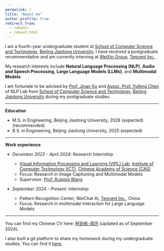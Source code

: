 ```yaml
---
permalink: /
title: "About me"
author_profile: true
redirect_from: 
  - /about/
  - /about.html
---
```


I am a fourth-year undergraduate student at [School of Computer Science and Technology](https://cs.bjtu.edu.cn/), [Beijing Jiaotong University](https://www.bjtu.edu.cn/). I have received a postgraduate recommendation and am currently interning at [WeiXin Group](https://topd.tencent.com/career/company/tencent/WXG), [Tencent Inc.](https://www.tencent.com/en-us/about.html). 

My research interests include **Natural Language Processing (NLP)**, **Audio and Speech Processing**, **Large Language Models (LLMs)**, and **Multimodal Models**.

I am fortunate to be advised by [Prof. Jinan Xu](https://faculty.bjtu.edu.cn/8300/) and [Assoc. Prof. Yufeng Chen](https://faculty.bjtu.edu.cn/8754/) of NLP Lab from [School of Computer Science and Technology](https://cs.bjtu.edu.cn/), [Beijing Jiaotong University](https://www.bjtu.edu.cn/) during my postgraduate studies.

---

**Education**

* M.S. in Engineering, Beijing Jiaotong University, 2028 (expected) (recommended)
* B.S. in Engineering, Beijing Jiaotong University, 2025 (expected)

---

**Work experience**

* *December 2022 - April 2024:* Research Internship
  * [Visual Information Processing and Learning (VIPL) Lab](https://vipl.ict.ac.cn/), [Institute of Computer Technology (ICT)](http://www.ict.cas.cn/), [Chinese Academy of Science (CAS)](https://www.cas.cn/)
  * Focus: Research in Image Captioning and Multimodal Models
  * Supervisor: [Prof. Ruiping Wang](http://www.ict.cas.cn/sourcedb/cn/jssrck/201211/t20121113_3682430.html)

* *September 2024 - Present:* Internship
  * Pattern Recognition Center, WeiChat AI, [Tencent Inc.](https://www.tencent.com/en-us/about.html), China
  * Focus: Research in multimodal interaction for Large Language Models

---

You can find my Chinese CV here: [柯劲帆-简历](../assets/柯劲帆-简历.pdf) (updated as of September 2024).

I also built a git platform to share my homework during my undergraduate studies. You can find it [here](https://typingbugs.email/gitea/explore/repos).